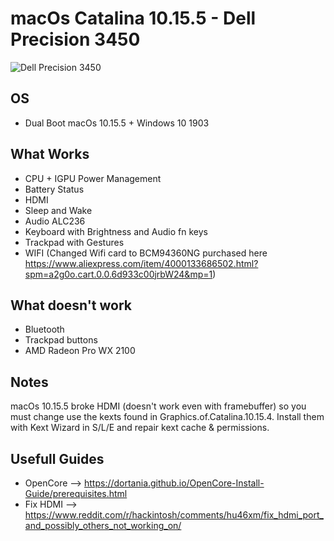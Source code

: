 # macOs Catalina 10.15.5 - Dell Precision 3450

![Dell Precision 3450](https://i.dell.com/is/image/DellContent//content/dam/global-site-design/product_images/dell_client_products/workstations/mobile_workstations/precision/15_3540/pdp/laptop-precision-3540-pdp-gallery-504x350.jpg?fmt=jpg&wid=570&hei=400)

## OS

- Dual Boot macOs 10.15.5 + Windows 10 1903

## What Works

- CPU + IGPU Power Management
- Battery Status
- HDMI
- Sleep and Wake
- Audio ALC236
- Keyboard with Brightness and Audio fn keys
- Trackpad with Gestures
- WIFI (Changed Wifi card to BCM94360NG purchased here https://www.aliexpress.com/item/4000133686502.html?spm=a2g0o.cart.0.0.6d933c00jrbW24&mp=1)

## What doesn't work

- Bluetooth
- Trackpad buttons
- AMD Radeon Pro WX 2100

## Notes

macOs 10.15.5 broke HDMI (doesn't work even with framebuffer) so you must change use the kexts found in Graphics.of.Catalina.10.15.4. Install them with Kext Wizard in S/L/E and repair kext cache & permissions.

## Usefull Guides

- OpenCore --> https://dortania.github.io/OpenCore-Install-Guide/prerequisites.html
- Fix HDMI --> https://www.reddit.com/r/hackintosh/comments/hu46xm/fix_hdmi_port_and_possibly_others_not_working_on/
